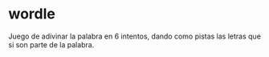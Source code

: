 # wordle
Juego de adivinar la palabra en 6 intentos, dando como pistas las letras que si son parte de la palabra.
